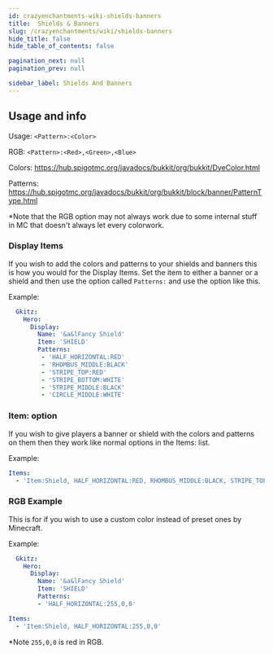 ```yaml
---
id: crazyenchantments-wiki-shields-banners
title:  Shields & Banners
slug: /crazyenchantments/wiki/shields-banners
hide_title: false
hide_table_of_contents: false

pagination_next: null
pagination_prev: null

sidebar_label: Shields And Banners
---
```

## Usage and info
Usage: `<Pattern>:<Color>`

RGB: `<Pattern>:<Red>,<Green>,<Blue>`

Colors: https://hub.spigotmc.org/javadocs/bukkit/org/bukkit/DyeColor.html

Patterns: https://hub.spigotmc.org/javadocs/bukkit/org/bukkit/block/banner/PatternType.html

*Note that the RGB option may not always work due to some internal stuff in MC that doesn't always let every colorwork.

### Display Items
If you wish to add the colors and patterns to your shields and banners this is how you would for the Display Items.
Set the item to either a banner or a shield and then use the option called `Patterns:` and use the option like this.

Example:
```yaml
  Gkitz:
    Hero:
      Display:
        Name: '&a&lFancy Shield'
        Item: 'SHIELD'
        Patterns:
         - 'HALF_HORIZONTAL:RED'
         - 'RHOMBUS_MIDDLE:BLACK'
         - 'STRIPE_TOP:RED'
         - 'STRIPE_BOTTOM:WHITE'
         - 'STRIPE_MIDDLE:BLACK'
         - 'CIRCLE_MIDDLE:WHITE'
```

### Item: option
If you wish to give players a banner or shield with the colors and patterns on them then they work like normal options in the Items: list.

Example:
```yaml
Items:
  - 'Item:Shield, HALF_HORIZONTAL:RED, RHOMBUS_MIDDLE:BLACK, STRIPE_TOP:RED, STRIPE_BOTTOM:WHITE, STRIPE_MIDDLE:BLACK, CIRCLE_MIDDLE:WHITE'
```

### RGB Example
This is for if you wish to use a custom color instead of preset ones by Minecraft.

Example:
```yaml
  Gkitz:
    Hero:
      Display:
        Name: '&a&lFancy Shield'
        Item: 'SHIELD'
        Patterns:
        - 'HALF_HORIZONTAL:255,0,0'
```
```yaml
Items:
  - 'Item:Shield, HALF_HORIZONTAL:255,0,0'
```
*Note `255,0,0` is red in RGB.
